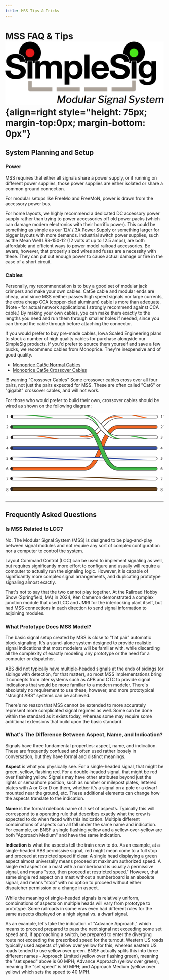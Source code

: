 ```yaml
---
title: MSS Tips & Tricks
---
```

# MSS FAQ & Tips ![](img/simplesig-logo.png){align=right style="height: 75px; margin-top:0px; margin-bottom: 0px"}

## System Planning and Setup

### Power

MSS requires that either all signals share a power supply, or if running on different power supplies, those power supplies are either isolated or share a common ground connection.

For modular setups like FreeMo and FreeMoN, power is drawn from the accessory power bus.

For home layouts, we highly recommend a dedicated DC accessory power supply rather than trying to power accessories off old power packs (which can damage modern electronics with their horrific power).  This could be something as simple as our [12V / 3A Power Supply](https://www.iascaled.com/store/PSU-12V3A) or something larger for bigger layouts with more demands.  Industrial switch power supplies, such as the Mean Well LRS-150-12 (12 volts at up to 12.5 amps), are both affordable and efficient ways to power model railroad accessories.  Be aware, however, that properly sized wires and fuses are a necessity with these.  They can put out enough power to cause actual damage or fire in the case of a short circuit.

### Cables

Personally, my recommendation is to buy a good set of modular jack crimpers and make your own cables.  Cat5e cable and modular ends are cheap, and since MSS neither passes high speed signals nor large currents, the extra cheap CCA (copper-clad aluminum) cable is more than adequate.  (Note - for actual network applications I strongly recommend against CCA cable.)  By making your own cables, you can make them exactly to the lengths you need and run them through smaller holes if needed, since you can thread the cable through before attaching the connector.

If you would prefer to buy pre-made cables, Iowa Scaled Engineering plans to stock a number of high quality cables for purchase alongside our SimpleSig products.  If you'd prefer to source them yourself and save a few bucks, we recommend cables from Monoprice.  They're inexpensive and of good quality.

* [Monoprice Cat5e Normal Cables](https://www.monoprice.com/product?p_id=11353)  
* [Monoprice Cat5e Crossover Cables](https://www.monoprice.com/product?p_id=287)

!!! warning "Crossover Cables"
    Some crossover cables cross over all four pairs, not just the pairs expected for MSS.  These are often called "Cat6" or "gigabit" crossover cables, and will not work.

For those who would prefer to build their own, crossover cables should be wired as shown on the following diagram:

![](./img/crossover-wiring.png)


---

## Frequently Asked Questions

### Is MSS Related to LCC?

No.  The Modular Signal System (MSS) is designed to be plug-and-play between signal modules and not require any sort of complex configuration nor a computer to control the system.

Layout Command Control (LCC) can be used to implement signaling as well, but requires significantly more effort to configure and usually will require a computer to actually run the signaling logic.  However, it is capable of significantly more complex signal arrangements, and duplicating prototype signaling almost exactly.

That's not to say that the two cannot play together.  At the Railroad Hobby Show (Springfield, MA) in 2024, Ken Cameron demonstrated a complex junction module that used LCC and JMRI for the interlocking plant itself, but had MSS connections in each direction to send signal information to adjoining modules.

### What Prototype Does MSS Model?

The basic signal setup created by MSS is close to "flat pair" automatic block signaling.  It's a stand-alone system designed to provide realistic signal indications that most modelers will be familiar with, while discarding all the complexity of exactly modeling any prototype or the need for a computer or dispatcher.

ABS did not typically have multiple-headed signals at the ends of sidings (or sidings with detection, for that matter), so most MSS implementations bring it concepts from later systems such as APB and CTC to provide signal indications that would be more familiar to a modern modeler.  There's absolutely no requirement to use these, however, and more prototypical "straight ABS" systems can be achieved.

There's no reason that MSS cannot be extended to more accurately represent more complicated signal regimes as well.  Some can be done within the standard as it exists today, whereas some may require some additional extensions that build upon the basic standard.

### What's The Difference Between Aspect, Name, and Indication?

Signals have three fundamental properties:  aspect, name, and indication.  These are frequently confused and often used rather loosely in conversation, but they have formal and distinct meanings.

**Aspect** is what you physically see.  For a single-headed signal, that might be green, yellow, flashing red.  For a double-headed signal, that might be red over flashing yellow.  Signals may have other attributes beyond just the lights or semaphore position, such as number or milepost plates, lettered plates with A or G or D on them, whether it's a signal on a pole or a dwarf mounted near the ground, etc.  These additional elements can change how the aspects translate to the indication.

**Name** is the formal rulebook name of a set of aspects.  Typically this will correspond to a operating rule that describes exactly what the crew is expected to do when faced with this indication.  Multiple different combinations of aspects can all fall under the same name and indication.  For example, on BNSF a single flashing yellow and a yellow-over-yellow are both "Approach Medium" and have the same indication.

**Indication** is what the aspects tell the train crew to do.  As an example, at a single-headed ABS permissive signal, red might mean come to a full stop and proceed at restricted speed if clear.  A single head displaying a green aspect almost universally means proceed at maximum authorized speed.  A single red aspect on a mast with a numberboard is usually a permissive signal, and means "stop, then proceed at restricted speed." However, that same single red aspect on a mast without a numberboard is an absolute signal, and means "stop" with no option to proceed without either dispatcher permission or a change in aspect.

While the meaning of single-headed signals is relatively uniform, combinations of aspects on multiple heads will vary from prototype to prototype.  Some railroads in some eras even had different rules for the same aspects displayed on a high signal vs. a dwarf signal.

As an example, let's take the indication of "Advance Approach," which means to proceed prepared to pass the next signal not exceeding some set speed and, if approaching a switch, be prepared to enter the diverging route not exceeding the prescribed speed for the turnout.  Western US roads typically used aspects of yellow over yellow for this, whereas eastern US roads tended to use yellow over green.  BNSF actually splits this into three different names - Approach Limited (yellow over flashing green), meaning the "set speed" above is 60 MPH; Advance Approach (yellow over green), meaning the "set speed" is 50 MPH; and Approach Medium (yellow over yellow) which sets the speed to 40 MPH.


